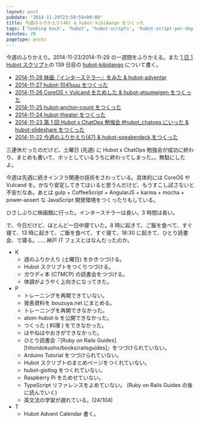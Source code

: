 ```yaml
---
layout: post
pubdate: "2014-11-29T23:59:59+09:00"
title: 今週のふりかえり(48) & hubot-kibidango をつくった
tags: ['looking back', 'hubot', 'hubot-scripts', 'hubot-script-per-day']
minutes: 20
pagetype: posts
---
```

今週のふりかえり。2014-11-23/2014-11-29 の一週間をふりかえる。また [1 日 1 Hubot スクリプト][hubot-script-per-day]の 139 日目の [hubot-kibidango][gh:bouzuya/hubot-kibidango] について書く。

- [2014-11-28 映画『インターステラー』をみた & hubot-adventar][2014-11-28]
- [2014-11-27 hubot-1041uuu をつくった][2014-11-27]
- [2014-11-26 CoreOS + Vulcand をためした & hubot-atsumeigen をつくった][2014-11-26]
- [2014-11-25 hubot-anchor-count をつくった][2014-11-25]
- [2014-11-24 hubot-theater をつくった][2014-11-24]
- [2014-11-23 第 1 回 Hubot x ChatOps 勉強会 #hubot_chatops にいった & hubot-slideshare をつくった][2014-11-23]
- [2014-11-22 今週のふりかえり(47) & hubot-speakerdeck をつくった][2014-11-22]

三連休だったのだけど、土曜日 (先週) に Hubot x ChatOps 勉強会が成功に終わり、まとめも書いて、ホッとしているうちに終わってしまった。。無駄にしたよ。

今週は先週に続きインフラ関連の技術をさわっている。具体的には CoreOS や Vulcand を。かなり安定してきてはいると思うんだけど、もうすこし試さないと不安だなあ。あとは gulp + CoffeeScript + AngularJS + karma + mocha + power-assert な JavaScript 開発環境をつくったりもしている。

ひさしぶりに映画館に行った。インターステラーは長い。3 時間は長い。

で、今日だけど、ほとんど一日中寝ていた。8 時に起きて、ご飯を食べて、すぐ寝て、13 時に起きて、ご飯を食べて、すぐ寝て、18:30 に起きて、ひとり読書会、で寝る。……神戸 IT フェスとはなんだったのか。

- K
  - 週のふりかえり (土曜日) をかきつづける。
  - Hubot スクリプトをつくりつづける。
  - ガウディ本 (CTMCP) の読書会をつづける。
  - 体調がようやく上向きになってきた。
- P
  - トレーニングを再開できていない。
  - 発表資料を bouzuya.net にまとめる。
  - トレーニングを再開できなかった。
  - atom-hubot-b を公開できなかった。
  - つくった ( 料理 ) をできなかった。
  - はやねはやおきができなかった。
  - ひとり読書会『[Ruby on Rails Guides][hitoridokusho/books/railsguides]』をつづけられていない。
  - Arduino Tutorial をつづけられていない。
  - Hubot スクリプトのまとめページをつくれていない。
  - hubot-gistlog をつくれていない。
  - Raspberry Pi をためせていない。
  - TypeScript リファレンスをよめていない。 (Ruby on Rails Guides の後に読んでいく)
  - 英文法の学習が遅れている。(24/104)
- T
  - Hubot Advent Calendar 書く。

[2014-11-28]: http://blog.bouzuya.net/2014/11/28/
[2014-11-27]: http://blog.bouzuya.net/2014/11/27/
[2014-11-26]: http://blog.bouzuya.net/2014/11/26/
[2014-11-25]: http://blog.bouzuya.net/2014/11/25/
[2014-11-24]: http://blog.bouzuya.net/2014/11/24/
[2014-11-23]: http://blog.bouzuya.net/2014/11/23/
[2014-11-22]: http://blog.bouzuya.net/2014/11/22/
[gh:bouzuya/hubot-kibidango]: https://github.com/bouzuya/hubot-kibidango
[hubot-script-per-day]: http://blog.bouzuya.net/posts?tags=hubot-script-per-day
